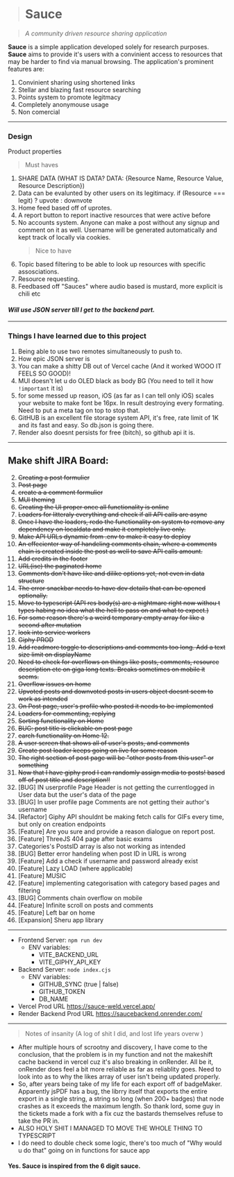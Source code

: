 > # Sauce

> _A community driven resource sharing application_

**Sauce** is a simple application developed solely for research purposes. **Sauce** aims to provide it's users
with a convinient access to resources that may be harder to find via manual browsing.
The application's prominent features are:

1. Convinient sharing using shortened links
2. Stellar and blazing fast resource searching
3. Points system to promote legitmacy
4. Completely anonymouse usage
5. Non comercial

---

### **Design**

Product properties

> Must haves

1. SHARE DATA (WHAT IS DATA? DATA: {Resource Name, Resource Value, Resource Description})
2. Data can be evalunted by other users on its legitimacy.
   if (Resource === legit) ? upvote : downvote
3. Home feed based off of uprotes.
4. A report button to report inactive resources that were active before
5. No accounts system. Anyone can make a post without any signup and comment on it as well. Username will be generated automatically and kept track of locally via cookies.
   > Nice to have
6. Topic based filtering to be able to look up resources with specific assosciations.
7. Resource requesting.
8. Feedbased off "Sauces" where audio based is mustard, more explicit is chili etc

#### _Will use JSON server till I get to the backend part._

---

### Things I have learned due to this project

1. Being able to use two remotes simultaneously to push to.
2. How epic JSON server is
3. You can make a shitty DB out of Vercel cache (And it worked WOOO IT FEELS SO GOOD)!
4. MUI doesn't let u do OLED black as body BG (You need to tell it how `!important` it is)
5. for some messed up reason, iOS (as far as I can tell only iOS) scales your website to make font be 16px. In result destroying every formating. Need to put a meta tag on top to stop that.
6. GitHUB is an excellent file storage system API, it's free, rate limit of 1K and its fast and easy. So db.json is going there.
7. Render also doesnt persists for free (bitch), so github api it is.

---

## Make shift JIRA Board:

2. <del>Creating a post formulier</del>
3. <del>Post page</del>
4. <del>create a a comment formulier</del>
5. <del>MUI theming</del>
6. <del>Creating the UI proper once all functionality is online</del>
7. <del>Loaders for litteraly everything and check if all API calls are async</del>
8. <del>Once I have the loaders, redo the functionality on system to remove any dependency on localdata and make it completely live only.</del>
9. <del>Make API URLs dynamic from .env to make it easy to deploy</del>
13. <del>An effecienter way of handeling comments chain, where a comments chain is created inside the post as well to save API calls amount.</del>
14. <del>Add credits in the footer</del>
16. <del>URL(ise) the paginated home</del>
17. <del>Comments don't have like and dilike options yet, not even in data structure</del>
18. <del>The error snackbar needs to have dev details that can be opened optionally.</del>
19. <del>Move to typescript (API res body(s) are a nightmare right now withou t types habing no idea what the hell to pass on and what to expect.)</del>
20. <del> For some reason there's a weird temporary empty array for like a second after mutation</del>
22. <del>look into service workers</del>
23. <del>Giphy PROD</del>
25. <del>Add readmore toggle to descriptions and comments too long. Add a text size limit on displayName</del>
26. <del>Need to check for overflows on things like posts, comments, resource description etc on giga long texts. Breaks sometimes on mobile it seems.</del>
27. <del>Overflow issues on home</del>
28. <del>Upvoted posts and downvoted posts in users object doesnt seem to work as intended</del>
31. <del>On Post page, user's profile who posted it needs to be implemented</del>
32. <del>Loaders for commenting, replying</del>
10. <del>Sorting functionality on Home</del>
33. <del>BUG: post title is clickable on post page</del>
11. <del>earch functionality on Home 12.</del>
12. <del> A user screen that shows all of user's posts, and comments</del>
34. <del>Create post loader keeps going on live for some reason</del>
36. <del> The right section of post page will be "other posts from this user" or something</del>
37. <del>Now that I have giphy prod I can randomly assign media to posts! based off of post title and description!!</del>
38. [BUG] IN userprofile Page Header is not getting the currentlogged in User data but the user's data of the page
39. [BUG]  In user profile page Comments are not getting their author's username
40. [Refactor] Giphy API shouldnt be making fetch calls for GIFs every time, but only on creation endpoints
41. [Feature] Are you sure and provide a reason dialogue on report post.
42. [Feature] ThreeJS 404 page after basic exams
43. Categories's PostsID array is also not working as intended
30. [BUG] Better error handeling when post ID in URL is wrong
31. [Feature] Add a check if username and password already exist
21. [Feature] Lazy LOAD (where applicable)
22. [Feature] MUSIC
13. [Feature] implementing categorisation with category based pages and filtering
14. [BUG] Comments chain overflow on mobile
15. [Feature] Infinite scroll on posts and comments
16. [Feature] Left bar on home
17. [Expansion] Sheru app library
 
---

- Frontend Server:
  `npm run dev`
  - ENV variables:
    - VITE_BACKEND_URL
    - VITE_GIPHY_API_KEY
- Backend Server:
  `node index.cjs`
  - ENV variables:
    - GITHUB_SYNC (true | false)
    - GITHUB_TOKEN
    - DB_NAME
- Vercel Prod URL
  <a href="https://sauce-weld.vercel.app/">https://sauce-weld.vercel.app/</a>
- Render Backend Prod URL
  <a href="https://saucebackend.onrender.com/">https://saucebackend.onrender.com/</a>

---

> Notes of insanity (A log of shit I did, and lost life years overw )
- After multiple hours of scrootny and discovery, I have come to the conclusion, that the problem is in
my function and not the makeshift cache backend in vercel cuz it's also breaking in onRender. All be it, onRender does feel a bit more reliable as far as reliablity goes. Need to look into as to why the likes array of user isn't being updated properly.
- So, after years being take of my life for each export off of badgeMaker. Apparently jsPDF has a bug, the librry itself that exports the entire export in a single string, a string so long (when 200+ badges) that node crashes as it exceeds the maximum
length. So thank lord, some guy in the tickets made a fork with a fix cuz the bastards themselves refuse to take the PR in.
- ALSO HOLY SHIT I MANAGED TO MOVE THE WHOLE THING TO TYPESCRIPT
- I do need to double check some logic, there's too much of "Why would u do that" going on in functions for sauce app


#### Yes. Sauce is inspired from the 6 digit sauce.
